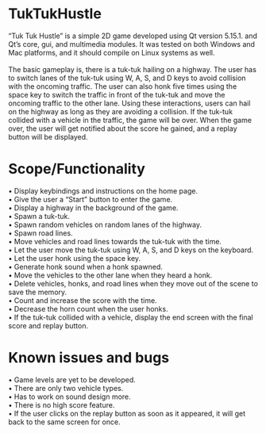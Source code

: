 # TukTukHustle
“Tuk Tuk Hustle” is a simple 2D game developed using Qt version 5.15.1. and Qt’s core, gui,
and multimedia modules. It was tested on both Windows and Mac platforms, and it should
compile on Linux systems as well. <br>
<br>
The basic gameplay is, there is a tuk-tuk hailing on a highway. The user has to switch lanes
of the tuk-tuk using W, A, S, and D keys to avoid collision with the oncoming traffic. The user
can also honk five times using the space key to switch the traffic in front of the tuk-tuk and
move the oncoming traffic to the other lane. Using these interactions, users can hail on the
highway as long as they are avoiding a collision. If the tuk-tuk collided with a vehicle in the
traffic, the game will be over. When the game over, the user will get notified about the score
he gained, and a replay button will be displayed.

# Scope/Functionality
• Display keybindings and instructions on the home page.  <br>
• Give the user a “Start” button to enter the game. <br>
• Display a highway in the background of the game. <br>
• Spawn a tuk-tuk. <br>
• Spawn random vehicles on random lanes of the highway. <br>
• Spawn road lines. <br>
• Move vehicles and road lines towards the tuk-tuk with the time. <br>
• Let the user move the tuk-tuk using W, A, S, and D keys on the keyboard. <br>
• Let the user honk using the space key. <br>
• Generate honk sound when a honk spawned. <br>
• Move the vehicles to the other lane when they heard a honk. <br>
• Delete vehicles, honks, and road lines when they move out of the scene to save the
memory. <br>
• Count and increase the score with the time. <br>
• Decrease the horn count when the user honks. <br>
• If the tuk-tuk collided with a vehicle, display the end screen with the final score and
replay button. <br>

# Known issues and bugs
• Game levels are yet to be developed. <br>
• There are only two vehicle types. <br>
• Has to work on sound design more. <br>
• There is no high score feature. <br>
• If the user clicks on the replay button as soon as it appeared, it will get back to the
same screen for once. <br>
